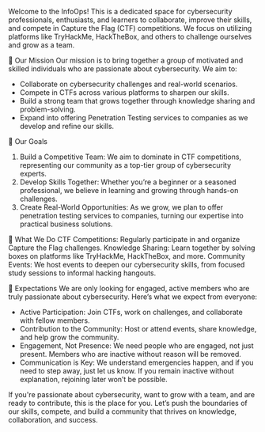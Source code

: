 Welcome to the InfoOps! This is a dedicated space for cybersecurity professionals, enthusiasts, and learners to collaborate, improve their skills, and compete in Capture the Flag (CTF) competitions. We focus on utilizing platforms like TryHackMe, HackTheBox, and others to challenge ourselves and grow as a team.

📜 Our Mission
Our mission is to bring together a group of motivated and skilled individuals who are passionate about cybersecurity. We aim to:
- Collaborate on cybersecurity challenges and real-world scenarios.
- Compete in CTFs across various platforms to sharpen our skills.
- Build a strong team that grows together through knowledge sharing and problem-solving.
- Expand into offering Penetration Testing services to companies as we develop and refine our skills.

🎯 Our Goals
1. Build a Competitive Team: We aim to dominate in CTF competitions, representing our community as a top-tier group of cybersecurity experts.
2. Develop Skills Together: Whether you’re a beginner or a seasoned professional, we believe in learning and growing through hands-on challenges.
3. Create Real-World Opportunities: As we grow, we plan to offer penetration testing services to companies, turning our expertise into practical business solutions.

🔧 What We Do
CTF Competitions: Regularly participate in and organize Capture the Flag challenges.
Knowledge Sharing: Learn together by solving boxes on platforms like TryHackMe, HackTheBox, and more.
Community Events: We host events to deepen our cybersecurity skills, from focused study sessions to informal hacking hangouts.

📢 Expectations
We are only looking for engaged, active members who are truly passionate about cybersecurity. Here’s what we expect from everyone:
- Active Participation: Join CTFs, work on challenges, and collaborate with fellow members.
- Contribution to the Community: Host or attend events, share knowledge, and help grow the community.
- Engagement, Not Presence: We need people who are engaged, not just present. Members who are inactive without reason will be removed.
- Communication is Key: We understand emergencies happen, and if you need to step away, just let us know. If you remain inactive without explanation, rejoining later won’t be possible.

If you're passionate about cybersecurity, want to grow with a team, and are ready to contribute, this is the place for you. Let’s push the boundaries of our skills, compete, and build a community that thrives on knowledge, collaboration, and success.
